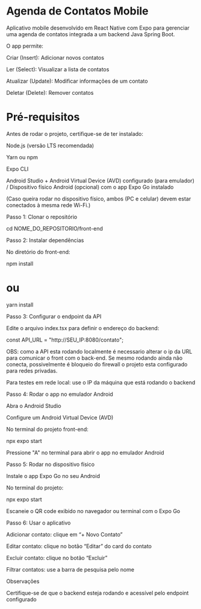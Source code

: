 <h1>Agenda de Contatos Mobile</h1>

Aplicativo mobile desenvolvido em React Native com Expo para gerenciar uma agenda de contatos integrada a um backend Java Spring Boot.

O app permite:

Criar (Insert): Adicionar novos contatos

Ler (Select): Visualizar a lista de contatos

Atualizar (Update): Modificar informações de um contato

Deletar (Delete): Remover contatos

<h1>Pré-requisitos</h1>

Antes de rodar o projeto, certifique-se de ter instalado:

Node.js (versão LTS recomendada)

Yarn ou npm

Expo CLI

Android Studio + Android Virtual Device (AVD) configurado (para emulador) / Dispositivo físico Android (opcional) com o app Expo Go instalado

(Caso queira rodar no dispositivo físico, ambos (PC e celular) devem estar conectados à mesma rede Wi-Fi.)

Passo 1: Clonar o repositório

cd NOME_DO_REPOSITORIO/front-end

Passo 2: Instalar dependências

No diretório do front-end:

npm install
# ou
yarn install

Passo 3: Configurar o endpoint da API

Edite o arquivo index.tsx para definir o endereço do backend:

const API_URL = "http://SEU_IP:8080/contato";

OBS: como a API esta rodando localmente é necessario alterar o ip da URL para comunicar o front com o back-end. Se mesmo rodando ainda não conecta, possivelmente é bloqueio do firewall o projeto esta configurado para redes privadas.


Para testes em rede local: use o IP da máquina que está rodando o backend

Passo 4: Rodar o app no emulador Android

Abra o Android Studio

Configure um Android Virtual Device (AVD)

No terminal do projeto front-end:

npx expo start


Pressione "A" no terminal para abrir o app no emulador Android

Passo 5: Rodar no dispositivo físico

Instale o app Expo Go no seu Android

No terminal do projeto:

npx expo start


Escaneie o QR code exibido no navegador ou terminal com o Expo Go

Passo 6: Usar o aplicativo

Adicionar contato: clique em “+ Novo Contato”

Editar contato: clique no botão “Editar” do card do contato

Excluir contato: clique no botão “Excluir”

Filtrar contatos: use a barra de pesquisa pelo nome

Observações

Certifique-se de que o backend esteja rodando e acessível pelo endpoint configurado
